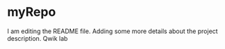 # myRepo

I am editing the README file. Adding some more details about the project description.
Qwik lab
